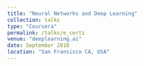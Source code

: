 ```yaml
---
title: "Neural Networks and Deep Learning"
collection: talks
type: "Coursera"
permalink: /talks/e_certi
venue: "deeplearning.ai"
date: September 2018
location: "San Fransisco CA, USA"
---
```

